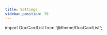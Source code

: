 ```yaml
---
title: Settings
sidebar_position: 70
---
```


import DocCardList from '@theme/DocCardList';

<DocCardList />
